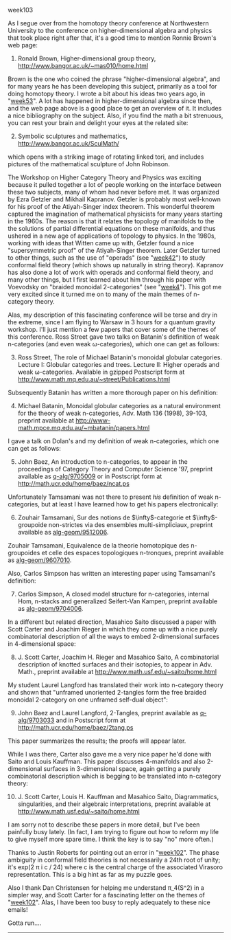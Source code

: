 week103

As I segue over from the homotopy theory conference at Northwestern
University to the conference on higher-dimensional algebra and physics
that took place right after that, it's a good time to mention Ronnie
Brown's web page:

1) Ronald Brown, Higher-dimensional group theory,
<http://www.bangor.ac.uk/~mas010/home.html>

Brown is the one who coined the phrase "higher-dimensional algebra",
and for many years he has been developing this subject, primarily as a
tool for doing homotopy theory. I wrote a bit about his ideas two years
ago, in "[week53](week53.html)". A lot has happened in
higher-dimensional algebra since then, and the web page above is a good
place to get an overview of it. It includes a nice bibliography on the
subject. Also, if you find the math a bit strenuous, you can rest your
brain and delight your eyes at the related site:

2) Symbolic sculptures and mathematics,
<http://www.bangor.ac.uk/SculMath/>

which opens with a striking image of rotating linked tori, and includes
pictures of the mathematical sculpture of John Robinson.

The Workshop on Higher Category Theory and Physics was exciting because
it pulled together a lot of people working on the interface between
these two subjects, many of whom had never before met. It was organized
by Ezra Getzler and Mikhail Kapranov. Getzler is probably most
well-known for his proof of the Atiyah-Singer index theorem. This
wonderful theorem captured the imagination of mathematical physicists
for many years starting in the 1960s. The reason is that it relates the
topology of manifolds to the the solutions of partial differential
equations on these manifolds, and thus ushered in a new age of
applications of topology to physics. In the 1980s, working with ideas
that Witten came up with, Getzler found a nice "supersymmetric proof"
of the Atiyah-Singer theorem. Later Getzler turned to other things, such
as the use of "operads" (see "[week42](week42.html)") to study
conformal field theory (which shows up naturally in string theory).
Kapranov has also done a lot of work with operads and conformal field
theory, and many other things, but I first learned about him through his
paper with Voevodsky on "braided monoidal 2-categories" (see
"[week4](week4.html)"). This got me very excited since it turned me on
to many of the main themes of n-category theory.

Alas, my description of this fascinating conference will be terse and
dry in the extreme, since I am flying to Warsaw in 3 hours for a quantum
gravity workshop. I'll just mention a few papers that cover some of the
themes of this conference. Ross Street gave two talks on Batanin's
definition of weak n-categories (and even weak ω-categories), which one
can get as follows:

3) Ross Street, The role of Michael Batanin's monoidal globular
categories. Lecture I: Globular categories and trees. Lecture II: Higher
operads and weak ω-categories. Available in gzipped Postscript form at
<http://www.math.mq.edu.au/~street/Publications.html>

Subsequently Batanin has written a more thorough paper on his
definition:

4) Michael Batanin, Monoidal globular categories as a natural
environment for the theory of weak n-categories, Adv. Math 136 (1998),
39-103, preprint available at
<http://www-math.mpce.mq.edu.au/~mbatanin/papers.html>

I gave a talk on Dolan's and my definition of weak n-categories, which
one can get as follows:

5) John Baez, An introduction to n-categories, to appear in the
proceedings of Category Theory and Computer Science '97, preprint
available as [q-alg/9705009](http://xxx.lanl.gov/abs/q-alg/9705009) or
in Postscript form at <http://math.ucr.edu/home/baez/ncat.ps>

Unfortunately Tamsamani was not there to present *his* definition of
weak n-categories, but at least I have learned how to get his papers
electronically:

6) Zouhair Tamsamani, Sur des notions de \$\\infty\$-categorie et
\$\\infty\$-groupoide non-strictes via des ensembles multi-simpliciaux,
preprint available as
[alg-geom/9512006](http://xxx.lanl.gov/abs/alg-geom/9512006).

Zouhair Tamsamani, Equivalence de la theorie homotopique des
n-groupoides et celle des espaces topologiques n-tronques, preprint
available as
[alg-geom/9607010](http://xxx.lanl.gov/abs/alg-geom/9607010).

Also, Carlos Simpson has written an interesting paper using Tamsamani's
definition:

7) Carlos Simpson, A closed model structure for n-categories, internal
Hom, n-stacks and generalized Seifert-Van Kampen, preprint available as
[alg-geom/9704006](http://xxx.lanl.gov/abs/alg-geom/9704006).

In a different but related direction, Masahico Saito discussed a paper
with Scott Carter and Joachim Rieger in which they come up with a nice
purely combinatorial description of all the ways to embed 2-dimensional
surfaces in 4-dimensional space:

8) J. Scott Carter, Joachim H. Rieger and Masahico Saito, A
combinatorial description of knotted surfaces and their isotopies, to
appear in Adv. Math., preprint available at
<http://www.math.usf.edu/~saito/home.html>

My student Laurel Langford has translated their work into n-category
theory and shown that "unframed unoriented 2-tangles form the free
braided monoidal 2-category on one unframed self-dual object":

9) John Baez and Laurel Langford, 2-Tangles, preprint available as
[q-alg/9703033](http://xxx.lanl.gov/abs/q-alg/9703033) and in Postscript
form at http://math.ucr.edu/home/baez/2tang.ps

This paper summarizes the results; the proofs will appear later.

While I was there, Carter also gave me a very nice paper he'd done with
Saito and Louis Kauffman. This paper discusses 4-manifolds and also
2-dimensional surfaces in 3-dimensional space, again getting a purely
combinatorial description which is begging to be translated into
n-category theory:

10) J. Scott Carter, Louis H. Kauffman and Masahico Saito,
Diagrammatics, singularities, and their algebraic interpretations,
preprint available at <http://www.math.usf.edu/~saito/home.html>

I am sorry not to describe these papers in more detail, but I've been
painfully busy lately. (In fact, I am trying to figure out how to reform
my life to give myself more spare time. I think the key is to say "no"
more often.)

Thanks to Justin Roberts for pointing out an error in
"[week102](week102.html)". The phase ambiguity in conformal field
theories is not necessarily a 24th root of unity; it's exp(2 π i c /
24) where c is the central charge of the associated Virasoro
representation. This is a big hint as far as my puzzle goes.

Also I thank Dan Christensen for helping me understand π_4(S\^2) in a
simpler way, and Scott Carter for a fascinating letter on the themes of
"[week102](week102.html)". Alas, I have been too busy to reply
adequately to these nice emails!

Gotta run\....

------------------------------------------------------------------------
